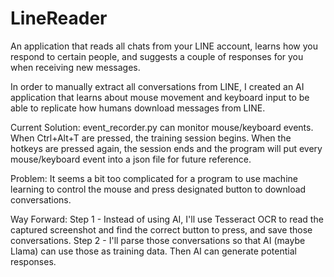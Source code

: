 # LineReader
An application that reads all chats from your LINE account, learns how you respond to certain people, and suggests a couple of responses for you when receiving new messages.

In order to manually extract all conversations from LINE, I created an AI application that learns about mouse movement and keyboard input to be able to replicate how humans download messages from LINE.

Current Solution:
event_recorder.py can monitor mouse/keyboard events. When Ctrl+Alt+T are pressed, the training session begins. When the hotkeys are pressed again, the session ends and the program will put every mouse/keyboard event into a json file for future reference.

Problem:
It seems a bit too complicated for a program to use machine learning to control the mouse and press designated button to download conversations.

Way Forward:
Step 1 - Instead of using AI, I'll use Tesseract OCR to read the captured screenshot and find the correct button to press, and save those conversations.
Step 2 - I'll parse those conversations so that AI (maybe Llama) can use those as training data. Then AI can generate potential responses.
